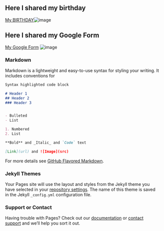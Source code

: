 
## Here I shared my birthday

 [My BIRTHDAY](https://calendar.google.com/event?action=TEMPLATE&amp;tmeid=N3JydG1nOGl1Y3U4aHV2a3ZtcmJnM2JwanBfMjAxODA5MjQgdm92YTExMTYyOEBt&amp;tmsrc=vova111628%40gmail.com&amp;scp=ALL)![image](https://www.google.com/calendar/images/ext/gc_button1_uk.gif)

## Here I shared my Google Form

[My Google Form](https://docs.google.com/forms/d/e/1FAIpQLSeoOOwRAOJtDfp8XeRCOZpuvebAiRUWEvDLBDUwpcNwqSo6eg/viewform?embedded=true)
![image](https://lh3.googleusercontent.com/-eD7WivQmrCQ/Wu9JZzL0TXI/AAAAAAAAArM/t1qnfDreCuo_vsQ4u447c6Arig1XYAQ6QCL0BGAs/w530-d-h356-n-rw/IMG_20180504_075841_HDR.jpg)

### Markdown

Markdown is a lightweight and easy-to-use syntax for styling your writing. It includes conventions for

```markdown
Syntax highlighted code block

# Header 1
## Header 2
### Header 3


- Bulleted
- List

1. Numbered
2. List

**Bold** and _Italic_ and `Code` text

[Link](url) and ![Image](src)
```

For more details see [GitHub Flavored Markdown](https://guides.github.com/features/mastering-markdown/).

### Jekyll Themes

Your Pages site will use the layout and styles from the Jekyll theme you have selected in your [repository settings](https://github.com/Volodymyr111628/Volodymyr111628.github.io/settings). The name of this theme is saved in the Jekyll `_config.yml` configuration file.

### Support or Contact

Having trouble with Pages? Check out our [documentation](https://help.github.com/categories/github-pages-basics/) or [contact support](https://github.com/contact) and we’ll help you sort it out.
